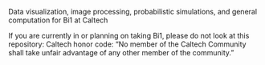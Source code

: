 Data visualization, image processing, probabilistic simulations, and general computation for Bi1 at Caltech

If you are currently in or planning on taking Bi1, please do not look at this repository:
Caltech honor code: “No member of the Caltech Community shall take unfair advantage of any other member of the community.”
